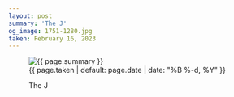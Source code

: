 ```yaml
---
layout: post
summary: 'The J'
og_image: 1751-1280.jpg
taken: February 16, 2023
---
```


<figure class="post">
 <img alt="{{ page.summary }}" sizes="(min-width: 700px) 50vw, calc(100vw - 2rem)" src="{{ site.assets_url }}/1751-640.jpg" srcset="{{ site.assets_url }}/1751-320.jpg 320w, {{ site.assets_url }}/1751-640.jpg 640w, {{ site.assets_url }}/1751-960.jpg 960w, {{ site.assets_url }}/1751-1280.jpg 1280w"/>
 <figcaption>
  <time>
   {{ page.taken | default: page.date | date: "%B %-d, %Y" }}
  </time>
  <p>
   The J
  </p>
 </figcaption>
</figure>
